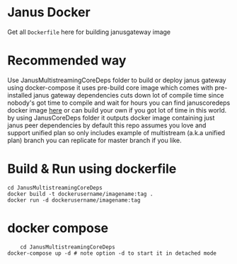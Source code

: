 # Janus Docker
Get all `Dockerfile` here for building janusgateway image

# Recommended way
Use JanusMultistreamingCoreDeps folder to build or deploy janus gateway using docker-compose
it uses pre-build core image which comes with pre-installed janus gateway dependencies cuts down lot of compile time since nobody's got time to compile and wait for hours
you can find januscoredeps docker image [here](https://hub.docker.com/repository/docker/shivanshtalwar0/januscoredeps/tags)
or can build your own if you got lot of time in this world. by using JanusCoreDeps folder it outputs docker image containing just janus peer dependencies
by default this repo assumes you love and support unified plan so only includes example of multistream (a.k.a unified plan) branch you can replicate for master branch if you like.


# Build & Run using dockerfile
	cd JanusMultistreamingCoreDeps
	docker build -t dockerusername/imagename:tag .
	docker run -d dockerusername/imagename:tag
		
# docker compose
        cd JanusMultistreamingCoreDeps
	docker-compose up -d # note option -d to start it in detached mode
